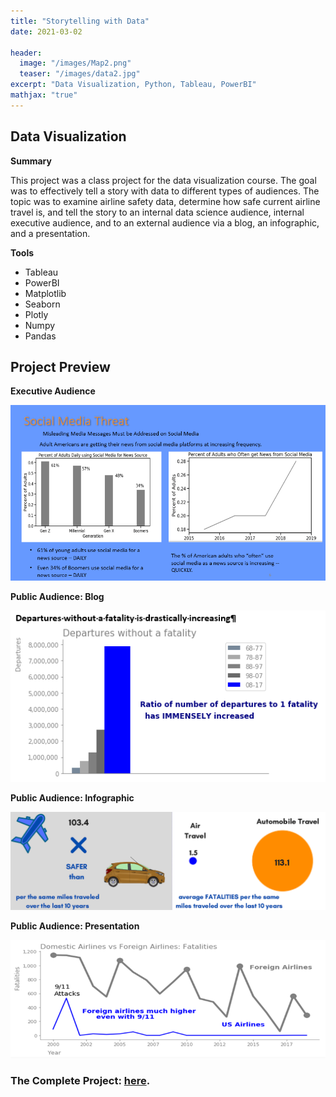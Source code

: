 ```yaml
---
title: "Storytelling with Data"
date: 2021-03-02

header:
  image: "/images/Map2.png"
  teaser: "/images/data2.jpg"
excerpt: "Data Visualization, Python, Tableau, PowerBI"
mathjax: "true"
---
```


## Data Visualization
**Summary**

This project was a class project for the data visualization course.  The goal was to effectively tell a story with data to different types of audiences.  The topic was to examine airline safety data, determine how safe current airline travel is, and tell the story to an internal data science audience, internal executive audience, and to an external audience via a blog, an infographic, and a presentation.

**Tools**

* Tableau
* PowerBI
* Matplotlib
* Seaborn
* Plotly
* Numpy
* Pandas

## Project Preview

**Executive Audience**

![Exec](/images/air/Exec.PNG)


**Public Audience:  Blog**

![Blog](/images/air/Blog.PNG)


**Public Audience:  Infographic**

![Infographic](/images/air/Infographic.PNG)


**Public Audience:  Presentation**

![Presentation](/images/air/Presentation.PNG)


### The Complete Project: [here](https://github.com/MaryDonovanMartello/).
<!--   teaser: "/images/air/Infographic.PNG" -->
